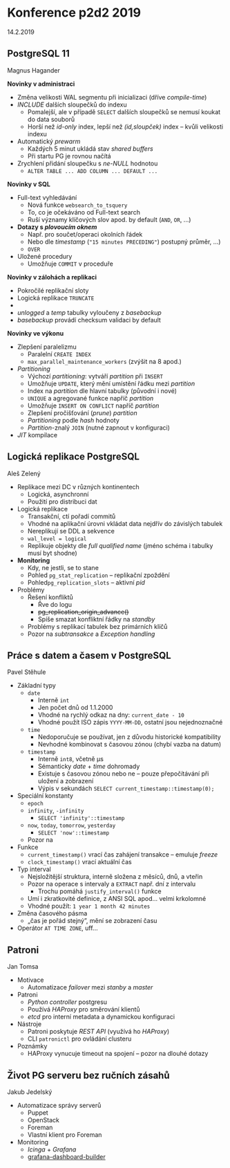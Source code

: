 # Konference p2d2 2019

14.2.2019


## PostgreSQL 11

Magnus Hagander


**Novinky v administraci**
- Změna velikosti WAL segmentu při inicializaci (dříve *compile-time*)
- *INCLUDE* dalších sloupečků do indexu
    - Pomalejší, ale v případě `SELECT` dalších sloupečků se nemusí koukat do
      data souborů
    - Horší než *id-only* index, lepší než *(id,sloupček)* index – kvůli
      velikosti indexu
- Automatický *prewarm*
    - Každých 5 minut ukládá stav *shared buffers*
    - Při startu PG je rovnou načítá
- Zrychlení přidání sloupečku s *ne-NULL* hodnotou
    - `ALTER TABLE ... ADD COLUMN ... DEFAULT ...`


**Novinky v SQL**
- Full-text vyhledávání
    - Nová funkce `websearch_to_tsquery`
    - To, co je očekáváno od Full-text search
    - Ruší významy klíčových slov apod. by default (`AND`, `OR`, ...)
- **Dotazy s _plovoucím oknem_**
    - Např. pro součet/operaci okolních řádek
    - Nebo dle *timestamp* (`"15 minutes PRECEDING"`) postupný průměr, ...)
    - `OVER`
- Uložené procedury
    - Umožňuje `COMMIT` v proceduře


**Novinky v zálohách a replikaci**
- Pokročilé replikační sloty
- Logická replikace `TRUNCATE`
- 
- *unlogged* a *temp* tabulky vyloučeny z *basebackup*
- *basebackup* provádí checksum validaci by default

**Novinky ve výkonu**
- Zlepšení paralelizmu
    - Paralelní `CREATE INDEX`
    - `max_parallel_maintenance_workers` (zvýšit na 8 apod.)
- *Partitioning*
    - Výchozí *partitioning*: vytváří *partition* při `INSERT`
    - Umožňuje `UPDATE`, který mění umístění řádku mezi *partition*
    - Index na *partition* dle hlavní tabulky (původní i nové)
    - `UNIQUE` a agregované funkce napříč *partition*
    - Umožňuje `INSERT ON CONFLICT` napříč *partition*
    - Zlepšení pročišťování (*prune*) *partition*
    - *Partitioning* podle *hash* hodnoty
    - *Partition*-znalý `JOIN` (nutné zapnout v konfiguraci)
- *JIT* kompilace


## Logická replikace PostgreSQL

Aleš Zelený

- Replikace mezi DC v různých kontinentech
    - Logická, asynchronní
    - Použití pro distribuci dat
- Logická replikace
    - Transakční, ctí pořadí commitů
    - Vhodné na aplikační úrovni vkládat data nejdřív do závislých tabulek
    - Nereplikují se DDL a sekvence
    - `wal_level = logical`
    - Replikuje objekty dle *full qualified name* (jméno schéma i tabulky musí
      byt shodne)
- **Monitoring**
    - Kdy, ne jestli, se to stane
    - Pohled `pg_stat_replication` – replikační zpoždění
    - Pohled`pg_replication_slots` – aktivní *pid*
- Problémy
    - Řešení konfliktů
        - Řve do logu
        - ~~pg_replication_origin_advance()~~
        - Spíše smazat konfliktní řádky na *standby*
    - Problémy s replikací tabulek bez primárních klíčů
    - Pozor na *subtransakce* a *Exception handling*


## Práce s datem a časem v PostgreSQL

Pavel Stěhule

- Základní typy
    - `date`
        - Interně `int`
        - Jen počet dnů od 1.1.2000
        - Vhodné na rychlý odkaz na dny: `current_date - 10`
        - Vhodné použít ISO zápis `YYYY-MM-DD`, ostatní jsou nejednoznačné
    - `time`
        - Nedoporučuje se používat, jen z důvodu historické kompatibility
        - Nevhodné kombinovat s časovou zónou (chybí vazba na datum)
    - `timestamp`
        - Interně `int8`, včetně µs
        - Sémanticky *date* + *time* dohromady
        - Existuje s časovou zónou nebo ne – pouze přepočítávání při uložení a
          zobrazení
        - Výpis v sekundách `SELECT current_timestamp::timestamp(0);`
- Speciální konstanty
    - `epoch`
    - `infinity`, `-infinity`
        - `SELECT 'infinity'::timestamp`
    - `now`, `today`, `tomorrow`, `yesterday`
        - `SELECT 'now'::timestamp`
    - Pozor na 
- Funkce
    - `current_timestamp()` vrací čas zahájení transakce – emuluje *freeze*
    - `clock_timestamp()` vrací aktuální čas
- Typ interval
    - Nejsložitější struktura, interně složena z měsíců, dnů, a vteřin
    - Pozor na operace s intervaly a `EXTRACT` např. dní z intervalu
        - Trochu pomáhá `justify_interval()` funkce
    - Umí i zkratkovité definice, z ANSI SQL apod... velmi krkolomné
    - Vhodné použít: `1 year 1 month 42 minutes`
- Změna časového pásma
    - „čas je pořád stejný”, mění se zobrazení času
- Operátor `AT TIME ZONE`, uff...


## Patroni

Jan Tomsa

- Motivace
    - Automatizace *failover* mezi *stanby* a *master*
- Patroni
    - *Python controller* postgresu
    - Používá *HAProxy* pro směrování klientů
    - *etcd* pro interní metadata a dynamickou konfiguraci
- Nástroje
    - Patroni poskytuje *REST API* (využívá ho *HAProxy*)
    - CLI `patronictl` pro ovládání clusteru
- Poznámky
    - HAProxy vynucuje timeout na spojení – pozor na dlouhé dotazy


## Život PG serveru bez ručních zásahů

Jakub Jedelský

- Automatizace správy serverů
    - Puppet
    - OpenStack
    - Foreman
    - Vlastní klient pro Foreman
- Monitoring
    - *Icinga* + *Grafana*
    - [grafana-dashboard-builder](https://github.com/jakubplichta/grafana-dashboard-builder)
